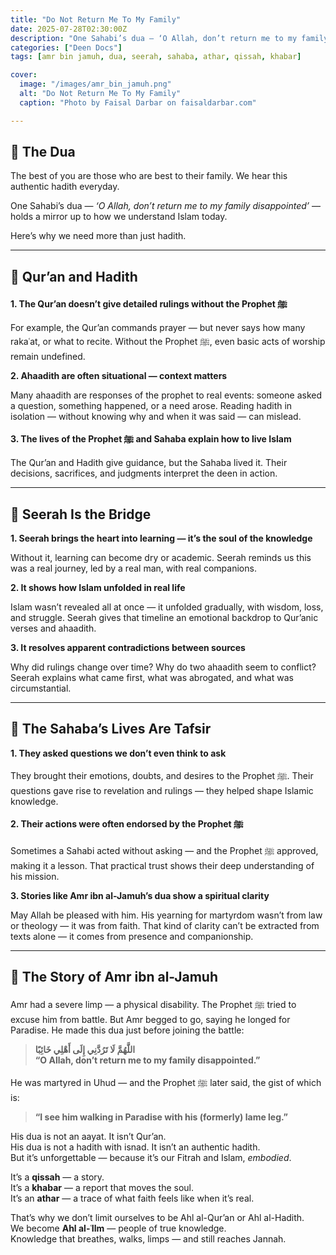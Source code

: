 ```yaml
---
title: "Do Not Return Me To My Family"
date: 2025-07-28T02:30:00Z
description: "One Sahabi’s dua — ‘O Allah, don’t return me to my family disappointed’ — holds a mirror up to how we understand Islam today."
categories: ["Deen Docs"]
tags: [amr bin jamuh, dua, seerah, sahaba, athar, qissah, khabar]

cover:
  image: "/images/amr_bin_jamuh.png"
  alt: "Do Not Return Me To My Family"
  caption: "Photo by Faisal Darbar on faisaldarbar.com"

---
```


## 🤲 The Dua

The best of you are those who are best to their family. We hear this authentic hadith everyday.  

One Sahabi’s dua — *‘O Allah, don’t return me to my family disappointed’* — holds a mirror up to how we understand Islam today.  

Here’s why we need more than just hadith.  

---

## 🔷 Qur’an and Hadith

**1. The Qur’an doesn’t give detailed rulings without the Prophet ﷺ**

For example, the Qur’an commands prayer — but never says how many rakaʿat, or what to recite.
Without the Prophet ﷺ, even basic acts of worship remain undefined.

**2. Ahaadith are often situational — context matters**  

Many ahaadith are responses of the prophet to real events: someone asked a question, something happened, or a need arose.
Reading hadith in isolation — without knowing why and when it was said — can mislead.

**3. The lives of the Prophet ﷺ and Sahaba explain how to live Islam**  

The Qur’an and Hadith give guidance, but the Sahaba lived it.
Their decisions, sacrifices, and judgments interpret the deen in action.

---

## 🔷 Seerah Is the Bridge

**1. Seerah brings the heart into learning — it’s the soul of the knowledge**  

Without it, learning can become dry or academic.
Seerah reminds us this was a real journey, led by a real man, with real companions.

**2. It shows how Islam unfolded in real life**  

Islam wasn’t revealed all at once — it unfolded gradually, with wisdom, loss, and struggle.
Seerah gives that timeline an emotional backdrop to Qur’anic verses and ahaadith.

**3. It resolves apparent contradictions between sources**  

Why did rulings change over time? Why do two ahaadith seem to conflict?
Seerah explains what came first, what was abrogated, and what was circumstantial.

---

## 🔷 The Sahaba’s Lives Are Tafsir

**1. They asked questions we don’t even think to ask**  

They brought their emotions, doubts, and desires to the Prophet ﷺ.
Their questions gave rise to revelation and rulings — they helped shape Islamic knowledge.

**2. Their actions were often endorsed by the Prophet ﷺ**  

Sometimes a Sahabi acted without asking — and the Prophet ﷺ approved, making it a lesson.
That practical trust shows their deep understanding of his mission.

**3. Stories like Amr ibn al-Jamuh’s dua show a spiritual clarity**  

May Allah be pleased with him. His yearning for martyrdom wasn’t from law or theology — it was from faith.
That kind of clarity can’t be extracted from texts alone — it comes from presence and companionship.

---

## 📖 The Story of Amr ibn al-Jamuh

Amr had a severe limp — a physical disability.
The Prophet ﷺ tried to excuse him from battle.
But Amr begged to go, saying he longed for Paradise.
He made this dua just before joining the battle:

> **اللَّهُمَّ لَا تَرُدَّنِي إِلَى أَهْلِي خَائِبًا**  
> **“O Allah, don’t return me to my family disappointed.”**

He was martyred in Uhud — and the Prophet ﷺ later said, the gist of which is:

> **“I see him walking in Paradise with his (formerly) lame leg.”**

His dua is not an aayat. It isn’t Qur’an.  
His dua is not a hadith with isnad. It isn’t an authentic hadith.  
But it’s unforgettable — because it’s our Fitrah and Islam, *embodied*.

It’s a **qissah** — a story.  
It’s a **khabar** — a report that moves the soul.  
It’s an **athar** — a trace of what faith feels like when it’s real.  

That’s why we don’t limit ourselves to be Ahl al-Qur’an or Ahl al-Hadith.  
We become **Ahl al-ʿIlm** — people of true knowledge.  
Knowledge that breathes, walks, limps — and still reaches Jannah.
